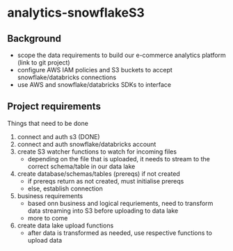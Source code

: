 # analytics-snowflakeS3

## Background
- scope the data requirements to build our e-commerce analytics platform (link to git project)
- configure AWS IAM policies and S3 buckets to accept snowflake/databricks connections
- use AWS and snowflake/databricks SDKs to interface 

## Project requirements
Things that need to be done
1. connect and auth s3 (DONE)
2. connect and auth snowflake/databricks account
3. create S3 watcher functions to watch for incoming files
    - depending on the file that is uploaded, it needs to stream to the correct schema/table in our data lake
4. create database/schemas/tables (prereqs) if not created 
    - if prereqs return as not created, must initialise prereqs
    - else, establish connection
5. business requirements
    - based onn business and logical requriements, need to transform data streaming into S3 before uploading to data lake
    - more to come
6. create data lake upload functions
    - after data is transformed as needed, use respective functions to upload data 

